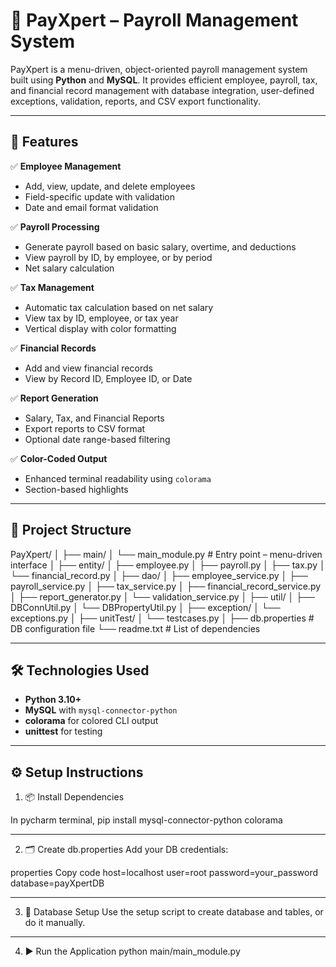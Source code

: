 # 💼 PayXpert – Payroll Management System

PayXpert is a menu-driven, object-oriented payroll management system built using **Python** and **MySQL**. It provides efficient employee, payroll, tax, and financial record management with database integration, user-defined exceptions, validation, reports, and CSV export functionality.

---

## 🚀 Features

✅ **Employee Management**  
- Add, view, update, and delete employees  
- Field-specific update with validation  
- Date and email format validation

✅ **Payroll Processing**  
- Generate payroll based on basic salary, overtime, and deductions  
- View payroll by ID, by employee, or by period  
- Net salary calculation

✅ **Tax Management**  
- Automatic tax calculation based on net salary  
- View tax by ID, employee, or tax year  
- Vertical display with color formatting

✅ **Financial Records**  
- Add and view financial records  
- View by Record ID, Employee ID, or Date

✅ **Report Generation**  
- Salary, Tax, and Financial Reports  
- Export reports to CSV format  
- Optional date range-based filtering

✅ **Color-Coded Output**  
- Enhanced terminal readability using `colorama`  
- Section-based highlights

---

## 🧩 Project Structure
PayXpert/
│
├── main/
│ └── main_module.py # Entry point – menu-driven interface
│
├── entity/
│ ├── employee.py
│ ├── payroll.py
│ ├── tax.py
│ └── financial_record.py
│
├── dao/
│ ├── employee_service.py
│ ├── payroll_service.py
│ ├── tax_service.py
│ ├── financial_record_service.py
│ ├── report_generator.py
│ └── validation_service.py
│
├── util/
│ ├── DBConnUtil.py
│ └── DBPropertyUtil.py
│
├── exception/
│ └── exceptions.py
│
├── unitTest/
│ └── testcases.py
│
├── db.properties # DB configuration file
└── readme.txt # List of dependencies

---

## 🛠️ Technologies Used

- **Python 3.10+**
- **MySQL** with `mysql-connector-python`
- **colorama** for colored CLI output
- **unittest** for testing

---

## ⚙️ Setup Instructions

1. 📦 Install Dependencies

In pycharm terminal,
pip install mysql-connector-python colorama

---

2. 🗂️ Create db.properties
Add your DB credentials:

properties
Copy code
host=localhost
user=root
password=your_password
database=payXpertDB

---

3. 🧱 Database Setup
Use the setup script to create database and tables, or do it manually.

---

4. ▶️ Run the Application
python main/main_module.py


